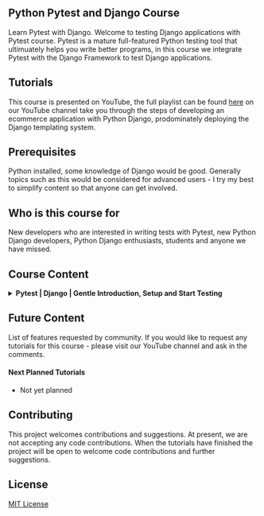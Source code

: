 ## Python Pytest and Django Course
Learn Pytest with Django. Welcome to testing Django applications with Pytest course. Pytest is a mature full-featured Python testing tool that ultimuately helps you write better programs, in this course we integrate Pytest with the Django Framework to test Django applications.

## Tutorials
This course is presented on YouTube, the full playlist can be found [here](https://youtube.com/playlist?list=PLOLrQ9Pn6caw3ilqDR8_qezp76QuEOlHY) on our YouTube channel take you through the steps of developing an ecommerce application with Python Django, prodominately deploying the Django templating system.

## Prerequisites
Python installed, some knowledge of Django would be good. Generally topics such as this would be considered for advanced users - I try my best to simplify content so that anyone can get involved.

## Who is this course for
New developers who are interested in writing tests with Pytest, new Python Django developers, Python Django enthusiasts, students and anyone we have missed.

## Course Content

<details>
<summary><b>Pytest | Django | Gentle Introduction, Setup and Start Testing</b>
</summary>
<br>
Pytest is a popular python test automation framework. Here we look at getting started with Pytest and Django. In this tutorial we Start a new Django project then Setup Django-Pytest. At this point we take a look at some simple examples covering topics such as Assert Statements, Running tests
Testing outcomes and Report options. We also take a look at Pytest Marks and look at how to utilise Coverage to identify where tests are needed in our application. 
<br><br>
<ul>
<li>[Code Repository](https://github.com/veryacademy/YT_Pytest_Intro_Install_Testing_Part1)</li>
<li>Link to Video Tutorial</li>
</ul>

</details>

## Future Content
List of features requested by community. If you would like to request any tutorials for this course - please visit our YouTube channel and ask in the comments.

#### Next Planned Tutorials
+ Not yet planned

## Contributing
This project welcomes contributions and suggestions. At present, we are not accepting any code contributions. When the tutorials have finished the project will be open to welcome code contributions and further suggestions.

## License
[MIT License](LICENSE)
